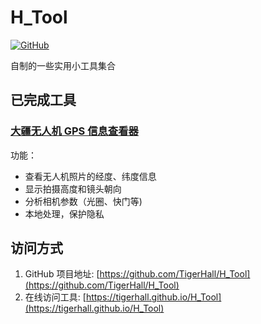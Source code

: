 # H_Tool

[![GitHub](https://img.shields.io/badge/GitHub-Repository-blue?style=flat-square&logo=github)](https://github.com/TigerHall/H_Tool)

自制的一些实用小工具集合

## 已完成工具

### [大疆无人机 GPS 信息查看器](https://tigerhall.github.io/H_Tool/%E5%A4%A7%E7%96%86%E6%97%A0%E4%BA%BA%E6%9C%BAGPS%E7%AD%89%E4%BF%A1%E6%81%AF%E6%9F%A5%E7%9C%8B%E5%99%A8/index.html)

功能：

- 查看无人机照片的经度、纬度信息
- 显示拍摄高度和镜头朝向
- 分析相机参数（光圈、快门等)
- 本地处理，保护隐私

## 访问方式

1. GitHub 项目地址: [https://github.com/TigerHall/H_Tool](https://github.com/TigerHall/H_Tool)
2. 在线访问工具: [https://tigerhall.github.io/H_Tool](https://tigerhall.github.io/H_Tool)
